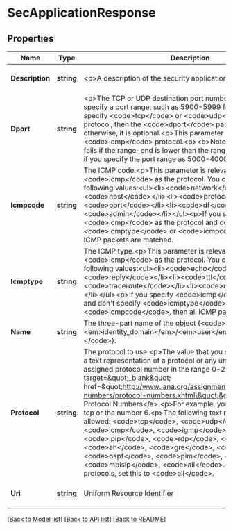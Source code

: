# SecApplicationResponse

## Properties
Name | Type | Description | Notes
------------ | ------------- | ------------- | -------------
**Description** | **string** | &lt;p&gt;A description of the security application. | [optional] [default to null]
**Dport** | **string** | &lt;p&gt;The TCP or UDP destination port number.&lt;p&gt;You can also specify a port range, such as 5900-5999 for TCP.&lt;p&gt;If you specify &lt;code&gt;tcp&lt;/code&gt; or &lt;code&gt;udp&lt;/code&gt; as the protocol, then the &lt;code&gt;dport&lt;/code&gt; parameter is required; otherwise, it is optional.&lt;p&gt;This parameter isn&#39;t relevant to the &lt;code&gt;icmp&lt;/code&gt; protocol.&lt;p&gt;&lt;b&gt;Note:&lt;/b&gt; This request fails if the range-end is lower than the range-start. For example, if you specify the port range as 5000-4000. | [optional] [default to null]
**Icmpcode** | **string** | The ICMP code.&lt;p&gt;This parameter is relevant only if you specify &lt;code&gt;icmp&lt;/code&gt; as the protocol. You can specify one of the following values:&lt;ul&gt;&lt;li&gt;&lt;code&gt;network&lt;/code&gt;&lt;/li&gt;&lt;li&gt;&lt;code&gt;host&lt;/code&gt;&lt;/li&gt;&lt;li&gt;&lt;code&gt;protocol&lt;/code&gt;&lt;/li&gt;&lt;li&gt;&lt;code&gt;port&lt;/code&gt;&lt;/li&gt;&lt;li&gt;&lt;code&gt;df&lt;/code&gt;&lt;/li&gt;&lt;li&gt;&lt;code&gt;admin&lt;/code&gt;&lt;/li&gt;&lt;/ul&gt;&lt;p&gt;If you specify &lt;code&gt;icmp&lt;/code&gt; as the protocol and don&#39;t specify &lt;code&gt;icmptype&lt;/code&gt; or &lt;code&gt;icmpcode&lt;/code&gt;, then all ICMP packets are matched. | [optional] [default to null]
**Icmptype** | **string** | The ICMP type.&lt;p&gt;This parameter is relevant only if you specify &lt;code&gt;icmp&lt;/code&gt; as the protocol. You can specify one of the following values:&lt;ul&gt;&lt;li&gt;&lt;code&gt;echo&lt;/code&gt;&lt;/li&gt;&lt;li&gt;&lt;code&gt;reply&lt;/code&gt;&lt;/li&gt;&lt;li&gt;&lt;code&gt;ttl&lt;/code&gt;&lt;/li&gt;&lt;li&gt;&lt;code&gt;traceroute&lt;/code&gt;&lt;/li&gt;&lt;li&gt;&lt;code&gt;unreachable&lt;/code&gt;&lt;/li&gt;&lt;/ul&gt;&lt;p&gt;If you specify &lt;code&gt;icmp&lt;/code&gt; as the protocol and don&#39;t specify &lt;code&gt;icmptype&lt;/code&gt; or &lt;code&gt;icmpcode&lt;/code&gt;, then all ICMP packets are matched. | [optional] [default to null]
**Name** | **string** | The three-part name of the object (&lt;code&gt;/Compute-&lt;em&gt;identity_domain&lt;/em&gt;/&lt;em&gt;user&lt;/em&gt;/&lt;em&gt;object&lt;/em&gt;&lt;/code&gt;). | [optional] [default to null]
**Protocol** | **string** | The protocol to use.&lt;p&gt;The value that you specify can be either a text representation of a protocol or any unsigned 8-bit assigned protocol number in the range 0-254. See &lt;a target&#x3D;\&quot;_blank\&quot; href&#x3D;\&quot;http://www.iana.org/assignments/protocol-numbers/protocol-numbers.xhtml\&quot;&gt;Assigned Internet Protocol Numbers&lt;/a&gt;.&lt;p&gt;For example, you can specify either tcp or the number 6.&lt;p&gt;The following text representations are allowed: &lt;code&gt;tcp&lt;/code&gt;, &lt;code&gt;udp&lt;/code&gt;, &lt;code&gt;icmp&lt;/code&gt;, &lt;code&gt;igmp&lt;/code&gt;, &lt;ocde&gt;ipip&lt;/code&gt;, &lt;code&gt;rdp&lt;/code&gt;, &lt;code&gt;esp&lt;/code&gt;, &lt;code&gt;ah&lt;/code&gt;, &lt;code&gt;gre&lt;/code&gt;, &lt;code&gt;icmpv6&lt;/code&gt;, &lt;code&gt;ospf&lt;/code&gt;, &lt;code&gt;pim&lt;/code&gt;, &lt;code&gt;sctp&lt;/code&gt;, &lt;code&gt;mplsip&lt;/code&gt;, &lt;code&gt;all&lt;/code&gt;.&lt;p&gt;To specify all protocols, set this to &lt;code&gt;all&lt;/code&gt;. | [optional] [default to null]
**Uri** | **string** | Uniform Resource Identifier | [optional] [default to null]

[[Back to Model list]](../README.md#documentation-for-models) [[Back to API list]](../README.md#documentation-for-api-endpoints) [[Back to README]](../README.md)


